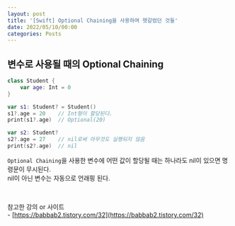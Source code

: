 ```yaml
---
layout: post
title: '[Swift] Optional Chaining을 사용하며 헷갈렸던 것들'
date: 2022/05/10/00:00
categories: Posts
---
```


## 변수로 사용될 때의 Optional Chaining

```swift
class Student {
    var age: Int = 0
}

var s1: Student? = Student()
s1?.age = 20    // Int형이 할당된다.
print(s1?.age)  // Optional(20)

var s2: Student?
s2?.age = 27    // nil로써 아무것도 실행되지 않음
print(s2?.age)  // nil
```

`Optional Chaining`을 사용한 변수에 어떤 값이 할당될 때는 하나라도 nil이 있으면 명령문이 무시된다.  
nil이 아닌 변수는 자동으로 언래핑 된다.

&nbsp;

참고한 강의 or 사이트  
\- [https://babbab2.tistory.com/32](https://babbab2.tistory.com/32)
